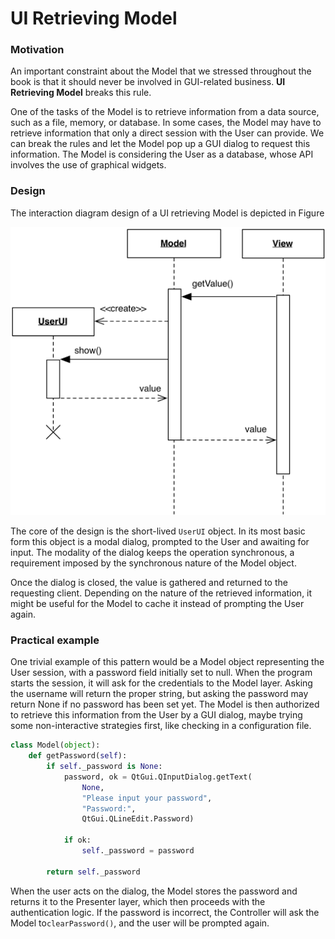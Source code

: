 # UI Retrieving Model

### Motivation

An important constraint about the Model that we stressed throughout the book
is that it should never be involved in GUI-related business. **UI Retrieving
Model** breaks this rule. 

One of the tasks of the Model is to retrieve information from a data
source, such as a file, memory, or database. In some cases, the Model
may have to retrieve information that only a direct session with the User 
can provide. We can break the rules and let the Model pop up a GUI dialog 
to request this information. The Model is considering the User as a database,
whose API involves the use of graphical widgets.

### Design

The interaction diagram design of a UI retrieving Model is depicted in Figure

<p align="center">
    <img src="images/ui_retrieving/ui_retrieving.png" />
</p>

The core of the design is the short-lived ``UserUI`` object. In its most 
basic form this object is a modal dialog, prompted to the User and 
awaiting for input. The  modality of the dialog keeps the operation 
synchronous, a requirement imposed by the synchronous nature of the 
Model object.

Once the dialog is closed, the value is gathered and returned 
to the requesting client. Depending on the nature of the retrieved 
information, it might be useful for the Model to cache it instead 
of prompting the User again.

### Practical example

One trivial example of this pattern would be a Model object representing
the User session, with a password field initially set to null. When the
program starts the session, it will ask for the credentials to the Model layer.
Asking the username will return the proper string, but asking the password may
return None if no password has been set yet. The Model is then authorized
to retrieve this information from the User by a GUI dialog, maybe trying
some non-interactive strategies first, like checking in a configuration file.

```python
class Model(object):
    def getPassword(self):
        if self._password is None:
            password, ok = QtGui.QInputDialog.getText(
                None, 
                "Please input your password", 
                "Password:", 
                QtGui.QLineEdit.Password)                                                
            
            if ok:
                self._password = password
                
        return self._password    
```

When the user acts on the dialog, the Model stores the password and returns
it to the Presenter layer, which then proceeds with the authentication logic.
If the password is incorrect, the Controller will ask the Model to`clearPassword()`, and the user will be prompted again.